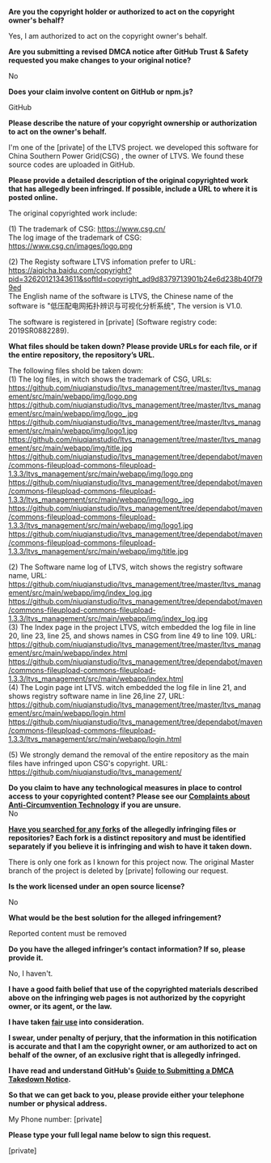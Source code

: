 **Are you the copyright holder or authorized to act on the copyright owner's behalf?**    
    
Yes, I am authorized to act on the copyright owner's behalf.    
    
**Are you submitting a revised DMCA notice after GitHub Trust & Safety requested you make changes to your original notice?**    
    
No    
    
**Does your claim involve content on GitHub or npm.js?**    
    
GitHub    
    
**Please describe the nature of your copyright ownership or authorization to act on the owner's behalf.**    
    
I'm one of the [private] of the LTVS project. we developed this software for China Southern Power Grid(CSG) , the owner of LTVS. We found these source codes are uploaded in GitHub.    
    
**Please provide a detailed description of the original copyrighted work that has allegedly been infringed. If possible, include a URL to where it is posted online.**    
    
The original copyrighted work include:    
    
(1) The trademark of CSG: https://www.csg.cn/      
        The log image of the trademark of CSG: https://www.csg.cn/images/logo.png    
    
 (2) The Registy software LTVS infomation prefer to URL: https://aiqicha.baidu.com/copyright?pid=32620121343611&softId=copyright_ad9d8379713901b24e6d238b40f799ed    
  The English name of the software is LTVS, the Chinese name of the software is "低压配电网拓扑辨识与可视化分析系统", The version is V1.0.    
    
  The software is registered in [private] (Software registry code: 2019SR0882289).    
    
**What files should be taken down? Please provide URLs for each file, or if the entire repository, the repository’s URL.**    
    
The following files shold be taken down:     
(1) The log files, in witch shows the trademark of CSG, URLs:    
https://github.com/niuqianstudio/ltvs_management/tree/master/ltvs_management/src/main/webapp/img/logo.png    
https://github.com/niuqianstudio/ltvs_management/tree/master/ltvs_management/src/main/webapp/img/logo_.jpg    
https://github.com/niuqianstudio/ltvs_management/tree/master/ltvs_management/src/main/webapp/img/logo1.jpg    
https://github.com/niuqianstudio/ltvs_management/tree/master/ltvs_management/src/main/webapp/img/title.jpg    
https://github.com/niuqianstudio/ltvs_management/tree/dependabot/maven/commons-fileupload-commons-fileupload-1.3.3/ltvs_management/src/main/webapp/img/logo.png    
https://github.com/niuqianstudio/ltvs_management/tree/dependabot/maven/commons-fileupload-commons-fileupload-1.3.3/ltvs_management/src/main/webapp/img/logo_.jpg    
https://github.com/niuqianstudio/ltvs_management/tree/dependabot/maven/commons-fileupload-commons-fileupload-1.3.3/ltvs_management/src/main/webapp/img/logo1.jpg    
https://github.com/niuqianstudio/ltvs_management/tree/dependabot/maven/commons-fileupload-commons-fileupload-1.3.3/ltvs_management/src/main/webapp/img/title.jpg    
    
(2) The Software name log of LTVS, witch shows the registry software name, URL:    
https://github.com/niuqianstudio/ltvs_management/tree/master/ltvs_management/src/main/webapp/img/index_log.jpg    
https://github.com/niuqianstudio/ltvs_management/tree/dependabot/maven/commons-fileupload-commons-fileupload-1.3.3/ltvs_management/src/main/webapp/img/index_log.jpg    
(3) The Index page in the project LTVS, witch embedded the log file in line 20, line 23, line 25, and shows names in CSG from line 49 to line 109. URL:    
https://github.com/niuqianstudio/ltvs_management/tree/master/ltvs_management/src/main/webapp/index.html    
https://github.com/niuqianstudio/ltvs_management/tree/dependabot/maven/commons-fileupload-commons-fileupload-1.3.3/ltvs_management/src/main/webapp/index.html    
(4) The Login page int LTVS.  witch embedded the log file in line 21, and shows registry software name in line 26,line 27, URL:    
https://github.com/niuqianstudio/ltvs_management/tree/master/ltvs_management/src/main/webapp/login.html    
https://github.com/niuqianstudio/ltvs_management/tree/dependabot/maven/commons-fileupload-commons-fileupload-1.3.3/ltvs_management/src/main/webapp/login.html    
    
(5) We strongly demand the removal of the entire repository as the main files have infringed upon CSG's copyright. URL:    
https://github.com/niuqianstudio/ltvs_management/    

**Do you claim to have any technological measures in place to control access to your copyrighted content? Please see our <a href="https://docs.github.com/articles/guide-to-submitting-a-dmca-takedown-notice#complaints-about-anti-circumvention-technology">Complaints about Anti-Circumvention Technology</a> if you are unsure.**    
No    
    
**<a href="https://docs.github.com/articles/dmca-takedown-policy#b-what-about-forks-or-whats-a-fork">Have you searched for any forks</a> of the allegedly infringing files or repositories? Each fork is a distinct repository and must be identified separately if you believe it is infringing and wish to have it taken down.**    
    
There is only one fork as I known for this project now. The original Master branch of the project is deleted by [private] following our request.    
    
**Is the work licensed under an open source license?**    
    
No    
    
**What would be the best solution for the alleged infringement?**    
    
Reported content must be removed    
    
**Do you have the alleged infringer’s contact information? If so, please provide it.**    
    
No, I haven't.    
    
**I have a good faith belief that use of the copyrighted materials described above on the infringing web pages is not authorized by the copyright owner, or its agent, or the law.**    
    
**I have taken <a href="https://www.lumendatabase.org/topics/22">fair use</a> into consideration.**    
    
**I swear, under penalty of perjury, that the information in this notification is accurate and that I am the copyright owner, or am authorized to act on behalf of the owner, of an exclusive right that is allegedly infringed.**    
    
**I have read and understand GitHub's <a href="https://docs.github.com/articles/guide-to-submitting-a-dmca-takedown-notice/">Guide to Submitting a DMCA Takedown Notice</a>.**    
    
**So that we can get back to you, please provide either your telephone number or physical address.**    
    
My Phone number: [private] 
    
**Please type your full legal name below to sign this request.**    
    
[private]
